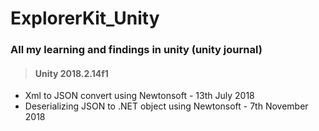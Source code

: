 # ExplorerKit_Unity
### All my learning and findings in unity (unity journal) 
>####  Unity 2018.2.14f1
* Xml to JSON convert using Newtonsoft - 13th July 2018
* Deserializing JSON to .NET object using Newtonsoft - 7th November 2018